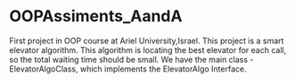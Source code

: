 # OOPAssiments_AandA
First project in OOP course at Ariel University,Israel.
This project is a smart elevator algorithm. This algorithm is locating the best elevator for each call, so the total waiting time should be small.
We have the main class - ElevatorAlgoClass, which implements the ElevatorAlgo Interface.
